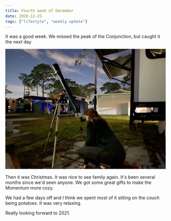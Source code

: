 ```yaml
---
title: Fourth week of December
date: 2020-12-25
tags: ["lifestyle", "weekly update"]
---
```


It was a good week. We missed the peak of the Conjunction, but caught it the next day

![Startgazing](../images/weekly/fourthweekofdec.jpeg)


Then it was Christmas. It was nice to see family again. It's been several months since we'd seen anyone.
We got some great gifts to make the Momentum more cozy.

We had a few days off and I think we spent most of it sitting on the couch being potatoes. It was very relaxing.

Really looking forward to 2021.


